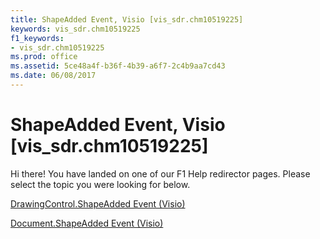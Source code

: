 ```yaml
---
title: ShapeAdded Event, Visio [vis_sdr.chm10519225]
keywords: vis_sdr.chm10519225
f1_keywords:
- vis_sdr.chm10519225
ms.prod: office
ms.assetid: 5ce48a4f-b36f-4b39-a6f7-2c4b9aa7cd43
ms.date: 06/08/2017
---
```



# ShapeAdded Event, Visio [vis_sdr.chm10519225]

Hi there! You have landed on one of our F1 Help redirector pages. Please select the topic you were looking for below.

[DrawingControl.ShapeAdded Event (Visio)](http://msdn.microsoft.com/library/ed953649-3fae-0a25-099f-37f64e335feb%28Office.15%29.aspx)

[Document.ShapeAdded Event (Visio)](http://msdn.microsoft.com/library/d80b6ee3-8b5f-9c34-e8db-8443146b4728%28Office.15%29.aspx)


